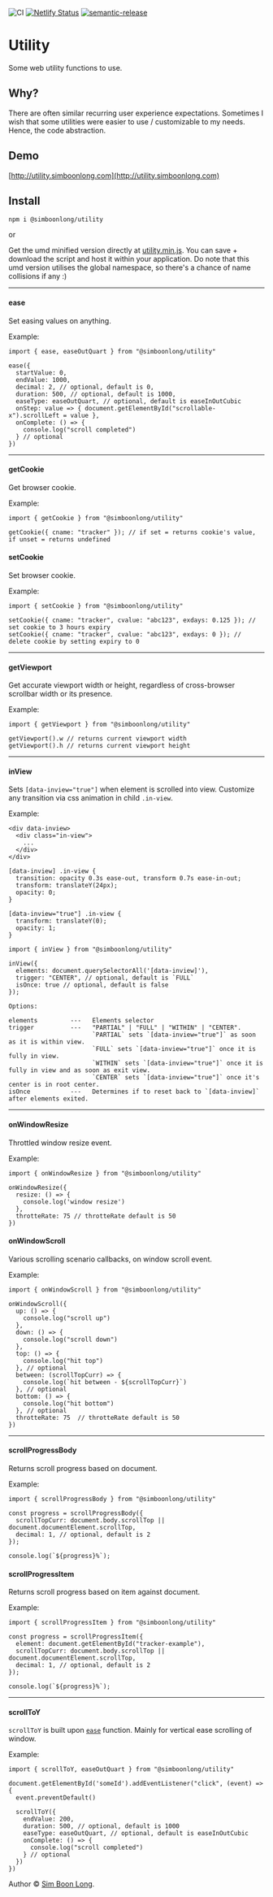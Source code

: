 ![CI](https://github.com/simboonlong/utility/workflows/CI/badge.svg?branch=master&event=push) [![Netlify Status](https://api.netlify.com/api/v1/badges/0c993cb8-5cca-4c05-a543-a921ff62dee0/deploy-status)](https://app.netlify.com/sites/simboonlong-utility/deploys) [![semantic-release](https://img.shields.io/badge/%20%20%F0%9F%93%A6%F0%9F%9A%80-semantic--release-e10079.svg)](https://github.com/semantic-release/semantic-release)

# Utility

Some web utility functions to use.

## Why?

There are often similar recurring user experience expectations. Sometimes I wish that some utilities were easier to use / customizable to my needs. Hence, the code abstraction.

## Demo

[http://utility.simboonlong.com](http://utility.simboonlong.com)

## Install

`npm i @simboonlong/utility`

or

Get the umd minified version directly at [utility.min.js](https://utility.simboonlong.com/utility.min.js). You can save + download the script and host it within your application. Do note that this umd version utilises the global namespace, so there's a chance of name collisions if any :)

---

#### ease

Set easing values on anything.

Example:

```
import { ease, easeOutQuart } from "@simboonlong/utility"

ease({
  startValue: 0,
  endValue: 1000,
  decimal: 2, // optional, default is 0,
  duration: 500, // optional, default is 1000,
  easeType: easeOutQuart, // optional, default is easeInOutCubic
  onStep: value => { document.getElementById("scrollable-x").scrollLeft = value },
  onComplete: () => {
    console.log("scroll completed")
  } // optional
})
```

---

#### getCookie

Get browser cookie.

Example:

```
import { getCookie } from "@simboonlong/utility"

getCookie({ cname: "tracker" }); // if set = returns cookie's value, if unset = returns undefined
```

#### setCookie

Set browser cookie.

Example:

```
import { setCookie } from "@simboonlong/utility"

setCookie({ cname: "tracker", cvalue: "abc123", exdays: 0.125 }); // set cookie to 3 hours expiry
setCookie({ cname: "tracker", cvalue: "abc123", exdays: 0 }); // delete cookie by setting expiry to 0
```

---

#### getViewport

Get accurate viewport width or height, regardless of cross-browser scrollbar width or its presence.

Example:

```
import { getViewport } from "@simboonlong/utility"

getViewport().w // returns current viewport width
getViewport().h // returns current viewport height
```

---

#### inView

Sets `[data-inview="true"]` when element is scrolled into view. Customize any transition via css animation in child `.in-view`.

Example:

```
<div data-inview>
  <div class="in-view">
    ...
  </div>
</div>
```

```
[data-inview] .in-view {
  transition: opacity 0.3s ease-out, transform 0.7s ease-in-out;
  transform: translateY(24px);
  opacity: 0;
}

[data-inview="true"] .in-view {
  transform: translateY(0);
  opacity: 1;
}
```

```
import { inView } from "@simboonlong/utility"

inView({
  elements: document.querySelectorAll('[data-inview]'),
  trigger: "CENTER", // optional, default is `FULL`
  isOnce: true // optional, default is false
});
```

```
Options:

elements         ---   Elements selector
trigger          ---   "PARTIAL" | "FULL" | "WITHIN" | "CENTER".
                       `PARTIAL` sets `[data-inview="true"]` as soon as it is within view.
                       `FULL` sets `[data-inview="true"]` once it is fully in view.
                       `WITHIN` sets `[data-inview="true"]` once it is fully in view and as soon as exit view.
                       `CENTER` sets `[data-inview="true"]` once it's center is in root center.
isOnce           ---   Determines if to reset back to `[data-inview]` after elements exited.
```

---

#### onWindowResize

Throttled window resize event.

Example:

```
import { onWindowResize } from "@simboonlong/utility"

onWindowResize({
  resize: () => {
    console.log('window resize')
  },
  throtteRate: 75 // throtteRate default is 50
})
```

#### onWindowScroll

Various scrolling scenario callbacks, on window scroll event.

Example:

```
import { onWindowScroll } from "@simboonlong/utility"

onWindowScroll({
  up: () => {
    console.log("scroll up")
  },
  down: () => {
    console.log("scroll down")
  },
  top: () => {
    console.log("hit top")
  }, // optional
  between: (scrollTopCurr) => {
    console.log(`hit between - ${scrollTopCurr}`)
  }, // optional
  bottom: () => {
    console.log("hit bottom")
  }, // optional
  throtteRate: 75  // throtteRate default is 50
})
```

---

#### scrollProgressBody

Returns scroll progress based on document.

Example:

```
import { scrollProgressBody } from "@simboonlong/utility"

const progress = scrollProgressBody({
  scrollTopCurr: document.body.scrollTop || document.documentElement.scrollTop,
  decimal: 1, // optional, default is 2
});

console.log(`${progress}%`);
```

#### scrollProgressItem

Returns scroll progress based on item against document.

Example:

```
import { scrollProgressItem } from "@simboonlong/utility"

const progress = scrollProgressItem({
  element: document.getElementById("tracker-example"),
  scrollTopCurr: document.body.scrollTop || document.documentElement.scrollTop,
  decimal: 1, // optional, default is 2
});

console.log(`${progress}%`);
```

---

#### scrollToY

`scrollToY` is built upon [`ease`](#ease) function. Mainly for vertical ease scrolling of window.

Example:

```
import { scrollToY, easeOutQuart } from "@simboonlong/utility"

document.getElementById('someId').addEventListener("click", (event) => {
  event.preventDefault()

  scrollToY({
    endValue: 200,
    duration: 500, // optional, default is 1000
    easeType: easeOutQuart, // optional, default is easeInOutCubic
    onComplete: () => {
      console.log("scroll completed")
    } // optional
  })
})
```

Author © [Sim Boon Long](http://simboonlong.com/).
